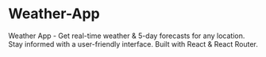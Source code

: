 # Weather-App
Weather App - Get real-time weather &amp; 5-day forecasts for any location. Stay informed with a user-friendly interface. Built with React &amp; React Router.
